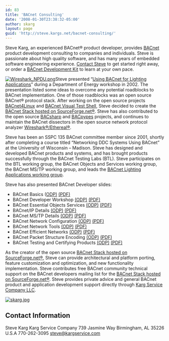 ```yaml
---
id: 83
title: 'BACnet Consulting'
date: '2008-01-30T23:38:32-05:00'
author: skarg
layout: page
guid: 'http://steve.kargs.net/bacnet-consulting/'
---
```


Steve Karg, an experienced BACnet® product developer, provides [BACnet](http://www.bacnet.org/) product development consulting to companies and individuals. Steve is passionate about high quality software, and has many years of embedded software engineering experience. [Contact Steve](http://kargs.net/contacts.html) to get started right away, or order a [BACnet Development Kit](http://bacnetdevelopmentkit.com/) to learn at your own pace.

[![Wireshark_NPDU.png](http://steve.kargs.net/wp-content/uploads/2007/thumbs/Wireshark_NPDU.png "Wireshark_NPDU.png")](http://steve.kargs.net/wp-content/uploads/2007/Wireshark_NPDU.png)Steve presented “[Using BACnet for Lighting Applications](http://kargs.net/docs/UsingBACnetLighting.pdf)” during a Department of Energy workshop in 2002. The presentation listed some ideas to overcome any potential roadblocks to BACnet implementation. One of those roadblocks was an open source BACnet® protocol stack. After working on the open source projects [BACnet4Linux](http://bacnet4linux.sourceforge.net/) and [BACnet Visual Test Shell](http://vts.sourceforge.net/), Steve decided to create the [BACnet Stack hosted on SourceForge.net®](http://bacnet.sourceforge.net/). Steve has also contributed to the open source [BACsharp](http://bacsharp.sourceforge.net/) and [BACpype](http://bacpypes.sourceforge.net/)[s](http://bacpypes.sourceforge.net/) projects, and continues to maintain the BACnet dissectors in the open source network protocol analyzer [Wireshark®/Ethereal®](http://wireshark.org/).

Steve has been an SSPC 135 BACnet committee member since 2001, shortly after completing a course titled “Networking DDC Systems Using BACnet” at the University of Wisconsin – Madison. Steve has designed and developed BACnet products and systems, and has brought products successfully through the BACnet Testing Labs (BTL). Steve participates on the BTL working group, the BACnet Objects and Services working group, the BACnet MS/TP working group, and leads the [BACnet Lighting Applications working group](http://groups.yahoo.com/group/BACnetLighting/).

Steve has also presented BACnet Developer slides:

- BACnet Basics ([ODP)](http://kargs.net/BACnet/BACnet_Basics.odp) [(PDF)](http://kargs.net/BACnet/BACnet_Basics.pdf)
- BACnet Developer Workshop [(ODP)](http://kargs.net/BACnet/BACnet_Developer_Workshop.odp) [(PDF)  ](http://kargs.net/BACnet/BACnet_Developer_Workshop.pdf)
- BACnet Essential Objects Services [(ODP)](http://kargs.net/BACnet/BACnet_Essential_Objects_Services.odp) [(PDF)  ](http://kargs.net/BACnet/BACnet_Essential_Objects_Services.pdf)
- BACnet/IP Details [(ODP)](http://kargs.net/BACnet/BACnet_IP_Details.odp) [(PDF)](http://kargs.net/BACnet/BACnet_IP_Details.pdf)
- BACnet MS/TP Details [(ODP)](http://kargs.net/BACnet/BACnet_MSTP.odp) [(PDF)](http://kargs.net/BACnet/BACnet_MSTP.pdf)
- BACnet Network Configuration [(ODP)](http://kargs.net/BACnet/BACnet_Network_Configuration.odp) [(PDF)](http://kargs.net/BACnet/BACnet_Network_Configuration.pdf)
- BACnet Network Tools [(ODP)](http://kargs.net/BACnet/BACnet_Network_Tools.odp) [(PDF)](http://kargs.net/BACnet/BACnet_Network_Tools.pdf)
- BACnet Efficient Networks [(ODP)](http://kargs.net/BACnet/BACnet_Effecient_Networks.odp) [(PDF)  ](http://kargs.net/BACnet/BACnet_Effecient_Networks.pdf)
- BACnet Packet Structure Encoding [(ODP)](http://kargs.net/BACnet/BACnet_Packet_Structure_Encoding.odp) [(PDF)](http://kargs.net/BACnet/BACnet_Packet_Structure_Encoding.pdf)
- BACnet Testing and Certifying Products [(ODP)](http://kargs.net/BACnet/BACnet_Testing_Certifying_Products.odp) [(PDF)](http://kargs.net/BACnet/BACnet_Testing_Certifying_Products.pdf)

As the creator of the open source [BACnet Stack hosted on SourceForge.net®](http://bacnet.sourceforge.net/), Steve can provide architectural and platform porting, feature customization and optimization, and new functionality implementation. Steve contributes free BACnet community technical support on the BACnet developers mailing list for the [BACnet Stack ](http://bacnet.sourceforge.net/)[hosted on SourceForge.net®](http://bacnet.sourceforge.net/). Steve provides private advice and general BACnet product and application development support directly through [Karg Service Company LLC](http://kargservice.com/).

[![skarg.jpg](http://steve.kargs.net/wp-content/uploads/2008/07/skarg280ds-150x150.jpg "skarg.jpg")](http://steve.kargs.net/wp-content/uploads/2008/07/skarg280ds.jpg)

## Contact Information

Steve Karg
Karg Service Company
739 Jasmine Way
Birmingham, AL 35226
U.S.A
770-262-3095
<steve@kargservice.com>